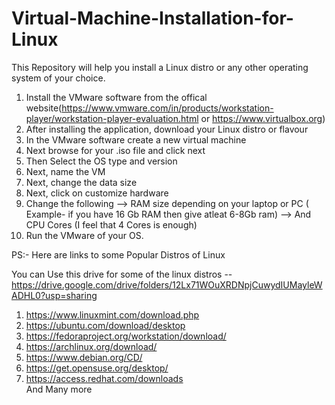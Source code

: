 # Virtual-Machine-Installation-for-Linux
This Repository will help you install a Linux distro or any other operating system of your choice.

1) Install the VMware software from the offical website(https://www.vmware.com/in/products/workstation-player/workstation-player-evaluation.html  or  https://www.virtualbox.org)
2) After installing the application, download your Linux distro or flavour
3) In the VMware software create a new virtual machine
4) Next browse for your .iso file and click next
5) Then Select the OS type and version
6) Next, name the VM
7) Next, change the data size
8) Next, click on customize hardware
9) Change the following 
--> RAM size depending on your laptop or PC  ( Example- if you have 16 Gb RAM then give atleat 6-8Gb ram)
--> And CPU Cores (I feel that 4 Cores is enough)
10) Run the VMware of your OS.


PS:- Here are links to some Popular Distros of Linux

You can Use this drive for some of the linux distros -- https://drive.google.com/drive/folders/12Lx71WOuXRDNpjCuwydIUMayleWADHL0?usp=sharing
    
1) https://www.linuxmint.com/download.php
2) https://ubuntu.com/download/desktop
3) https://fedoraproject.org/workstation/download/
4) https://archlinux.org/download/
5) https://www.debian.org/CD/
6) https://get.opensuse.org/desktop/
7) https://access.redhat.com/downloads                                                                       
   And Many more
   
